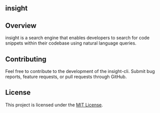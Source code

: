 ## insight

## Overview

<p>insight is a search engine that enables developers to search for code snippets within their codebase using natural language queries.</p>

## Contributing

<p>Feel free to contribute to the development of the insight-cli. Submit bug reports, feature requests, or pull requests through GitHub.</p>

## License

<p>This project is licensed under the <a href="https://opensource.org/license/mit/">MIT License</a>.</p>
